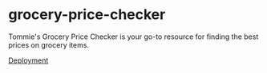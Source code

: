 # grocery-price-checker

Tommie's Grocery Price Checker is your go-to resource for finding the best prices on grocery items.

[Deployment](https://grocery-price-checker.onrender.com)

